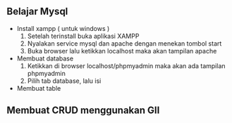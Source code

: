 ## Belajar Mysql
* Install xampp ( untuk windows )
  1. Setelah terinstall buka aplikasi XAMPP
  2. Nyalakan service mysql dan apache dengan menekan tombol start
  3. Buka browser lalu ketikkan localhost maka akan tampilan apache
* Membuat database
  1. Ketikkan di browser localhost/phpmyadmin maka akan ada tampilan phpmyadmin
  2. Pilih tab database, lalu isi 
* Membuat table

## Membuat CRUD menggunakan GII
